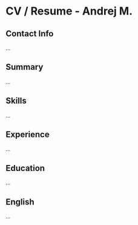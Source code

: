 # CV / Resume - Andrej M.

## Contact Info

...

## Summary

...

## Skills

...

## Experience

...

## Education

...
   
## English

...
